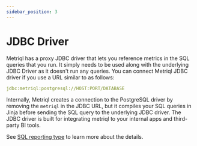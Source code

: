 ```yaml
---
sidebar_position: 3
---
```


# JDBC Driver

Metriql has a proxy JDBC driver that lets you reference metrics in the SQL queries that you run. It simply needs to be used along with the underlying JDBC Driver as it doesn't run any queries. You can connect Metriql JDBC driver if you use a URL similar to as follows:

```yml
jdbc:metriql:postgresql://HOST:PORT/DATABASE
```

Internally, Metriql creates a connection to the PostgreSQL driver by removing the `metriql` in the JDBC URL, but it compiles your SQL queries in Jinja before sending the SQL query to the underlying JDBC driver. The JDBC driver is built for integrating metriql to your internal apps and third-party BI tools.

See [SQL reporting type](/query/sql) to learn more about the details.